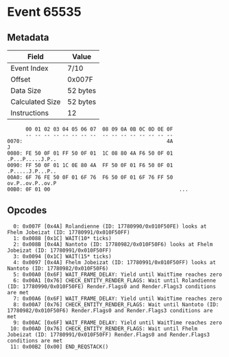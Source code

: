 # Event 65535

## Metadata

| Field           | Value    |
|-----------------|----------|
| Event Index     | 7/10     |
| Offset          | 0x007F   |
| Data Size       | 52 bytes |
| Calculated Size | 52 bytes |
| Instructions    | 12       |

```
      00 01 02 03 04 05 06 07  08 09 0A 0B 0C 0D 0E 0F
      -- -- -- -- -- -- -- --  -- -- -- -- -- -- -- --
0070:                                               4A                 J
0080: FE 50 0F 01 FF 50 0F 01  1C 08 80 4A F6 50 0F 01  .P...P.....J.P..
0090: FF 50 0F 01 1C 0E 80 4A  FF 50 0F 01 F6 50 0F 01  .P.....J.P...P..
00A0: 6F 76 FE 50 0F 01 6F 76  F6 50 0F 01 6F 76 FF 50  ov.P..ov.P..ov.P
00B0: 0F 01 00                                          ...             
```

## Opcodes

```
  0: 0x007F [0x4A] Rolandienne (ID: 17780990/0x010F50FE) looks at Fhelm Jobeizat (ID: 17780991/0x010F50FF)
  1: 0x0088 [0x1C] WAIT(10* ticks)
  2: 0x008B [0x4A] Nantoto (ID: 17780982/0x010F50F6) looks at Fhelm Jobeizat (ID: 17780991/0x010F50FF)
  3: 0x0094 [0x1C] WAIT(15* ticks)
  4: 0x0097 [0x4A] Fhelm Jobeizat (ID: 17780991/0x010F50FF) looks at Nantoto (ID: 17780982/0x010F50F6)
  5: 0x00A0 [0x6F] WAIT_FRAME_DELAY: Yield until WaitTime reaches zero
  6: 0x00A1 [0x76] CHECK_ENTITY_RENDER_FLAGS: Wait until Rolandienne (ID: 17780990/0x010F50FE) Render.Flags0 and Render.Flags3 conditions are met
  7: 0x00A6 [0x6F] WAIT_FRAME_DELAY: Yield until WaitTime reaches zero
  8: 0x00A7 [0x76] CHECK_ENTITY_RENDER_FLAGS: Wait until Nantoto (ID: 17780982/0x010F50F6) Render.Flags0 and Render.Flags3 conditions are met
  9: 0x00AC [0x6F] WAIT_FRAME_DELAY: Yield until WaitTime reaches zero
 10: 0x00AD [0x76] CHECK_ENTITY_RENDER_FLAGS: Wait until Fhelm Jobeizat (ID: 17780991/0x010F50FF) Render.Flags0 and Render.Flags3 conditions are met
 11: 0x00B2 [0x00] END_REQSTACK()
```

